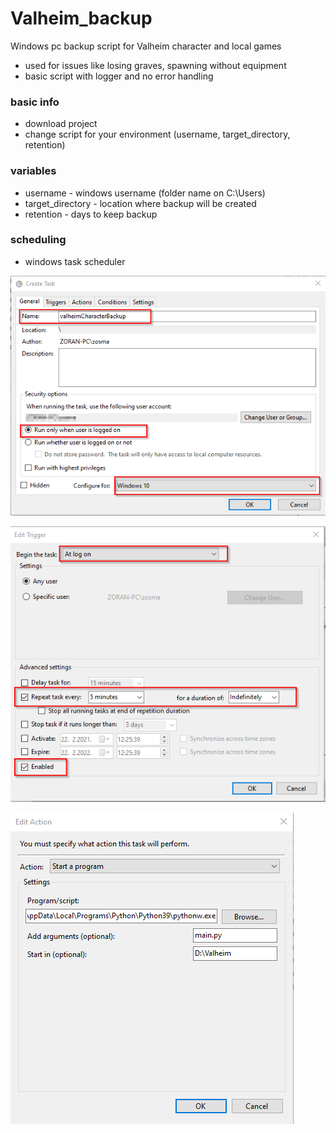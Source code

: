 # Valheim_backup
Windows pc backup script for Valheim character and local games
- used for issues like losing graves, spawning without equipment
- basic script with logger and no error handling

### basic info
- download project
- change script for your environment (username, target_directory, retention)

### variables
- username - windows username (folder name on C:\Users)
- target_directory - location where backup will be created
- retention - days to keep backup

### scheduling 
- windows task scheduler

![Alt text](resources/general.png?raw=true "General")
  
![Alt text](resources/trigger.png?raw=true "General")

![Alt text](resources/action.png?raw=true "General")
  